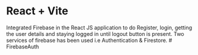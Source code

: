 # React + Vite

Integrated Firebase in the React JS application to do Register, login, getting the user details and staying logged in until logout button is present.
Two services of firebase has been used i.e Authentication & Firestore.
 
 
#   F i r e b a s e A u t h  
 